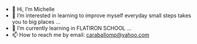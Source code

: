 - 👋 Hi, I’m Michelle 
- 👀 I’m interested in learning to improve myself everyday 
      small steps takes you to big places ...
- 🌱 I’m currently learning in FLATIRON SCHOOL ...
- 📫 How to reach me by email: caraballomp@yahoo.com 


